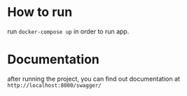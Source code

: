 # How to run
run ```docker-compose up``` in order to run app.

# Documentation
after running the project, you can find out documentation at ```http://localhost:8000/swagger/```
